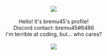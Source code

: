<p align="center">
    <img src="https://download1643.mediafire.com/zmmrpy494nxg/idf3275bla1bqxn/DISCORD_GARIS.gif"><br><br>
    Hello! It's bremu45's profile!<br>
    Discord contact: bremu45#6486<br>
    I'm terrible at coding, but... who cares?<br><br>
    <img src="https://download1643.mediafire.com/zmmrpy494nxg/idf3275bla1bqxn/DISCORD_GARIS.gif">
</p>
